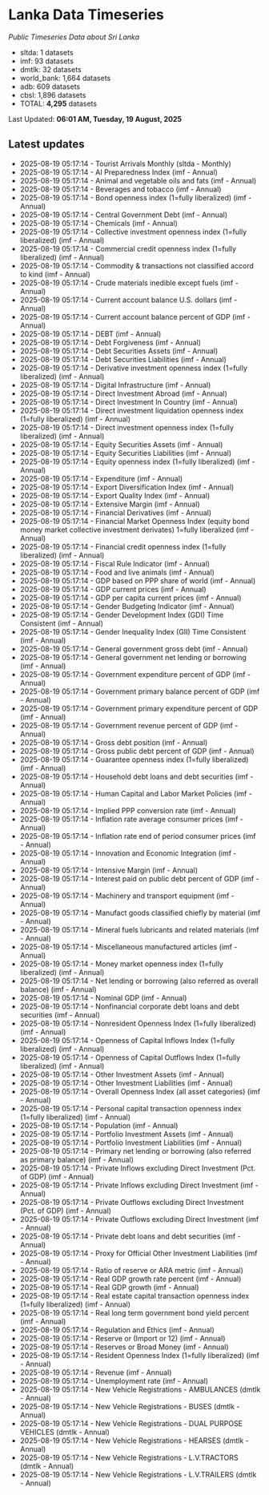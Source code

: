 # Lanka Data Timeseries
*Public Timeseries Data about Sri Lanka*

* sltda: 1 datasets
* imf: 93 datasets
* dmtlk: 32 datasets
* world_bank: 1,664 datasets
* adb: 609 datasets
* cbsl: 1,896 datasets
* TOTAL: **4,295** datasets

Last Updated: **06:01 AM, Tuesday, 19 August, 2025**

## Latest updates

* 2025-08-19 05:17:14 - Tourist Arrivals Monthly (sltda - Monthly)
* 2025-08-19 05:17:14 - AI Preparedness Index (imf - Annual)
* 2025-08-19 05:17:14 - Animal and vegetable oils and fats (imf - Annual)
* 2025-08-19 05:17:14 - Beverages and tobacco (imf - Annual)
* 2025-08-19 05:17:14 - Bond openness index (1=fully liberalized) (imf - Annual)
* 2025-08-19 05:17:14 - Central Government Debt (imf - Annual)
* 2025-08-19 05:17:14 - Chemicals (imf - Annual)
* 2025-08-19 05:17:14 - Collective investment openness index (1=fully liberalized) (imf - Annual)
* 2025-08-19 05:17:14 - Commercial credit openness index (1=fully liberalized) (imf - Annual)
* 2025-08-19 05:17:14 - Commodity & transactions not classified accord to kind (imf - Annual)
* 2025-08-19 05:17:14 - Crude materials inedible except fuels (imf - Annual)
* 2025-08-19 05:17:14 - Current account balance U.S. dollars (imf - Annual)
* 2025-08-19 05:17:14 - Current account balance percent of GDP (imf - Annual)
* 2025-08-19 05:17:14 - DEBT (imf - Annual)
* 2025-08-19 05:17:14 - Debt Forgiveness (imf - Annual)
* 2025-08-19 05:17:14 - Debt Securities Assets (imf - Annual)
* 2025-08-19 05:17:14 - Debt Securities Liabilities (imf - Annual)
* 2025-08-19 05:17:14 - Derivative investment openness index (1=fully liberalized) (imf - Annual)
* 2025-08-19 05:17:14 - Digital Infrastructure (imf - Annual)
* 2025-08-19 05:17:14 - Direct Investment Abroad (imf - Annual)
* 2025-08-19 05:17:14 - Direct Investment In Country (imf - Annual)
* 2025-08-19 05:17:14 - Direct investment liquidation openness index (1=fully liberalized) (imf - Annual)
* 2025-08-19 05:17:14 - Direct investment openness index (1=fully liberalized) (imf - Annual)
* 2025-08-19 05:17:14 - Equity Securities Assets (imf - Annual)
* 2025-08-19 05:17:14 - Equity Securities Liabilities (imf - Annual)
* 2025-08-19 05:17:14 - Equity openness index (1=fully liberalized) (imf - Annual)
* 2025-08-19 05:17:14 - Expenditure (imf - Annual)
* 2025-08-19 05:17:14 - Export Diversification Index (imf - Annual)
* 2025-08-19 05:17:14 - Export Quality Index (imf - Annual)
* 2025-08-19 05:17:14 - Extensive Margin (imf - Annual)
* 2025-08-19 05:17:14 - Financial Derivatives (imf - Annual)
* 2025-08-19 05:17:14 - Financial Market Openness Index (equity bond money market collective investment derivates) 1=fully liberalized (imf - Annual)
* 2025-08-19 05:17:14 - Financial credit openness index (1=fully liberalized) (imf - Annual)
* 2025-08-19 05:17:14 - Fiscal Rule Indicator (imf - Annual)
* 2025-08-19 05:17:14 - Food and live animals (imf - Annual)
* 2025-08-19 05:17:14 - GDP based on PPP share of world (imf - Annual)
* 2025-08-19 05:17:14 - GDP current prices (imf - Annual)
* 2025-08-19 05:17:14 - GDP per capita current prices (imf - Annual)
* 2025-08-19 05:17:14 - Gender Budgeting Indicator (imf - Annual)
* 2025-08-19 05:17:14 - Gender Development Index (GDI) Time Consistent (imf - Annual)
* 2025-08-19 05:17:14 - Gender Inequality Index (GII) Time Consistent (imf - Annual)
* 2025-08-19 05:17:14 - General government gross debt (imf - Annual)
* 2025-08-19 05:17:14 - General government net lending or borrowing (imf - Annual)
* 2025-08-19 05:17:14 - Government expenditure percent of GDP (imf - Annual)
* 2025-08-19 05:17:14 - Government primary balance percent of GDP (imf - Annual)
* 2025-08-19 05:17:14 - Government primary expenditure percent of GDP (imf - Annual)
* 2025-08-19 05:17:14 - Government revenue percent of GDP (imf - Annual)
* 2025-08-19 05:17:14 - Gross debt position (imf - Annual)
* 2025-08-19 05:17:14 - Gross public debt percent of GDP (imf - Annual)
* 2025-08-19 05:17:14 - Guarantee openness index (1=fully liberalized) (imf - Annual)
* 2025-08-19 05:17:14 - Household debt loans and debt securities (imf - Annual)
* 2025-08-19 05:17:14 - Human Capital and Labor Market Policies (imf - Annual)
* 2025-08-19 05:17:14 - Implied PPP conversion rate (imf - Annual)
* 2025-08-19 05:17:14 - Inflation rate average consumer prices (imf - Annual)
* 2025-08-19 05:17:14 - Inflation rate end of period consumer prices (imf - Annual)
* 2025-08-19 05:17:14 - Innovation and Economic Integration (imf - Annual)
* 2025-08-19 05:17:14 - Intensive Margin (imf - Annual)
* 2025-08-19 05:17:14 - Interest paid on public debt percent of GDP (imf - Annual)
* 2025-08-19 05:17:14 - Machinery and transport equipment (imf - Annual)
* 2025-08-19 05:17:14 - Manufact goods classified chiefly by material (imf - Annual)
* 2025-08-19 05:17:14 - Mineral fuels lubricants and related materials (imf - Annual)
* 2025-08-19 05:17:14 - Miscellaneous manufactured articles (imf - Annual)
* 2025-08-19 05:17:14 - Money market openness index (1=fully liberalized) (imf - Annual)
* 2025-08-19 05:17:14 - Net lending or borrowing (also referred as overall balance) (imf - Annual)
* 2025-08-19 05:17:14 - Nominal GDP (imf - Annual)
* 2025-08-19 05:17:14 - Nonfinancial corporate debt loans and debt securities (imf - Annual)
* 2025-08-19 05:17:14 - Nonresident Openness Index (1=fully liberalized) (imf - Annual)
* 2025-08-19 05:17:14 - Openness of Capital Inflows Index (1=fully liberalized) (imf - Annual)
* 2025-08-19 05:17:14 - Openness of Capital Outflows Index (1=fully liberalized) (imf - Annual)
* 2025-08-19 05:17:14 - Other Investment Assets (imf - Annual)
* 2025-08-19 05:17:14 - Other Investment Liabilities (imf - Annual)
* 2025-08-19 05:17:14 - Overall Openness Index (all asset categories) (imf - Annual)
* 2025-08-19 05:17:14 - Personal capital transaction openness index (1=fully liberalized) (imf - Annual)
* 2025-08-19 05:17:14 - Population (imf - Annual)
* 2025-08-19 05:17:14 - Portfolio Investment Assets (imf - Annual)
* 2025-08-19 05:17:14 - Portfolio Investment Liabilities (imf - Annual)
* 2025-08-19 05:17:14 - Primary net lending or borrowing (also referred as primary balance) (imf - Annual)
* 2025-08-19 05:17:14 - Private Inflows excluding Direct Investment (Pct. of GDP) (imf - Annual)
* 2025-08-19 05:17:14 - Private Inflows excluding Direct Investment (imf - Annual)
* 2025-08-19 05:17:14 - Private Outflows excluding Direct Investment (Pct. of GDP) (imf - Annual)
* 2025-08-19 05:17:14 - Private Outflows excluding Direct Investment (imf - Annual)
* 2025-08-19 05:17:14 - Private debt loans and debt securities (imf - Annual)
* 2025-08-19 05:17:14 - Proxy for Official Other Investment Liabilities (imf - Annual)
* 2025-08-19 05:17:14 - Ratio of reserve or ARA metric (imf - Annual)
* 2025-08-19 05:17:14 - Real GDP growth rate percent (imf - Annual)
* 2025-08-19 05:17:14 - Real GDP growth (imf - Annual)
* 2025-08-19 05:17:14 - Real estate capital transaction openness index (1=fully liberalized) (imf - Annual)
* 2025-08-19 05:17:14 - Real long term government bond yield percent (imf - Annual)
* 2025-08-19 05:17:14 - Regulation and Ethics (imf - Annual)
* 2025-08-19 05:17:14 - Reserve or (Import or 12) (imf - Annual)
* 2025-08-19 05:17:14 - Reserves or Broad Money (imf - Annual)
* 2025-08-19 05:17:14 - Resident Openness Index (1=fully liberalized) (imf - Annual)
* 2025-08-19 05:17:14 - Revenue (imf - Annual)
* 2025-08-19 05:17:14 - Unemployment rate (imf - Annual)
* 2025-08-19 05:17:14 - New Vehicle Registrations - AMBULANCES (dmtlk - Annual)
* 2025-08-19 05:17:14 - New Vehicle Registrations - BUSES (dmtlk - Annual)
* 2025-08-19 05:17:14 - New Vehicle Registrations - DUAL PURPOSE VEHICLES (dmtlk - Annual)
* 2025-08-19 05:17:14 - New Vehicle Registrations - HEARSES (dmtlk - Annual)
* 2025-08-19 05:17:14 - New Vehicle Registrations - L.V.TRACTORS (dmtlk - Annual)
* 2025-08-19 05:17:14 - New Vehicle Registrations - L.V.TRAILERS (dmtlk - Annual)